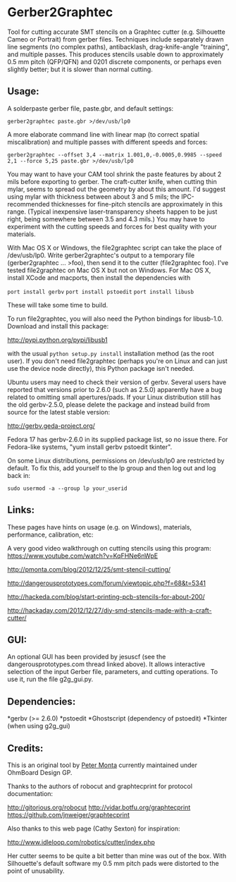 # Gerber2Graphtec

Tool for cutting accurate SMT stencils on a Graphtec cutter (e.g. Silhouette Cameo or Portrait) from gerber files.  Techniques include separately drawn line segments (no complex paths), antibacklash, drag-knife-angle "training", and multiple passes.  This produces stencils usable down to approximately 0.5 mm pitch (QFP/QFN) and 0201 discrete components, or perhaps even slightly better; but it is slower than normal cutting.


## Usage:

A solderpaste gerber file, paste.gbr, and default settings:

  `gerber2graphtec paste.gbr >/dev/usb/lp0`

A more elaborate command line with linear map (to correct spatial miscalibration) and multiple passes with different speeds and forces:

  `gerber2graphtec --offset 3,4 --matrix 1.001,0,-0.0005,0.9985 --speed 2,1 --force 5,25 paste.gbr >/dev/usb/lp0`

You may want to have your CAM tool shrink the paste features by about 2 mils before exporting to gerber.  The craft-cutter knife, when cutting thin mylar, seems to spread out the geometry by about this amount.  I'd suggest using mylar with thickness between about 3 and 5 mils; the IPC-recommended thicknesses for fine-pitch stencils are approximately in this range.  (Typical inexpensive laser-transparency sheets happen to be just right, being somewhere between 3.5 and 4.3 mils.)  You may have to experiment with the cutting speeds and forces for best quality with your materials.

With Mac OS X or Windows, the file2graphtec script can take the place of /dev/usb/lp0.  Write gerber2graphtec's output to a temporary file (gerber2graphtec ... >foo), then send it to the cutter (file2graphtec foo).  I've tested file2graphtec on Mac OS X but not on Windows.  For Mac OS X, install XCode and macports, then install the dependencies with

`port install gerbv`
`port install pstoedit`
`port install libusb`

These will take some time to build.

To run file2graphtec, you will also need the Python bindings for libusb-1.0.  Download and install this package:

http://pypi.python.org/pypi/libusb1

with the usual `python setup.py install` installation method (as the root user).  If you don't need file2graphtec (perhaps you're on Linux and can just use the device node directly), this Python package isn't needed.

Ubuntu users may need to check their version of gerbv.  Several users have reported that versions prior to 2.6.0 (such as 2.5.0) apparently have a bug related to omitting small apertures/pads.  If your Linux distribution still has the old gerbv-2.5.0, please delete the package and instead build from source for the latest stable version:

http://gerbv.geda-project.org/

Fedora 17 has gerbv-2.6.0 in its supplied package list, so no issue there.  For Fedora-like systems, "yum install gerbv pstoedit tkinter".

On some Linux distributions, permissions on /dev/usb/lp0 are restricted by default.  To fix this, add yourself to the lp group and then log out and log back in:

`sudo usermod -a --group lp your_userid`


## Links:

These pages have hints on usage (e.g. on Windows), materials, performance, calibration, etc:

A very good video walkthrough on cutting stencils using this program: https://www.youtube.com/watch?v=KqFHNe6nWpE

http://pmonta.com/blog/2012/12/25/smt-stencil-cutting/

http://dangerousprototypes.com/forum/viewtopic.php?f=68&t=5341

http://hackeda.com/blog/start-printing-pcb-stencils-for-about-200/

http://hackaday.com/2012/12/27/diy-smd-stencils-made-with-a-craft-cutter/


## GUI:

An optional GUI has been provided by jesuscf (see the dangerousprototypes.com thread linked above).  It allows interactive selection of the input Gerber file, parameters, and cutting operations.  To use it, run the file g2g_gui.py.


## Dependencies:

*gerbv (>= 2.6.0)
*pstoedit
*Ghostscript (dependency of pstoedit)
*Tkinter (when using g2g_gui)

## Credits:

This is an original tool by [Peter Monta](https://github.com/pmonta/gerber2graphtec) currently maintained under OhmBoard Design GP.

Thanks to the authors of robocut and graphtecprint for protocol documentation:

http://gitorious.org/robocut
http://vidar.botfu.org/graphtecprint
https://github.com/jnweiger/graphtecprint

Also thanks to this web page (Cathy Sexton) for inspiration:

http://www.idleloop.com/robotics/cutter/index.php

Her cutter seems to be quite a bit better than mine was out of the box.  With Silhouette's default software my 0.5 mm pitch pads were distorted to the point of unusability.
